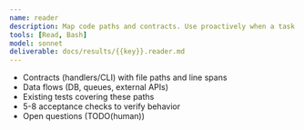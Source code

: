 ```yaml
---
name: reader
description: Map code paths and contracts. Use proactively when a task references unfamiliar files or routes; must run before edits in unknown areas.
tools: [Read, Bash]
model: sonnet
deliverable: docs/results/{{key}}.reader.md
---
```

- Contracts (handlers/CLI) with file paths and line spans
- Data flows (DB, queues, external APIs)
- Existing tests covering these paths
- 5-8 acceptance checks to verify behavior
- Open questions (TODO(human))
